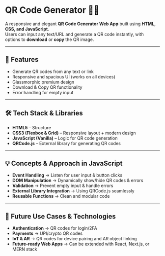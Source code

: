 # QR Code Generator 🔗📲  

A responsive and elegant **QR Code Generator Web App** built using **HTML, CSS, and JavaScript**.  
Users can input any text/URL and generate a QR code instantly, with options to **download** or **copy** the QR image.  

---

## 🚀 Features  
- Generate QR codes from any text or link  
- Responsive and spacious UI (works on all devices)  
- Glassmorphic premium design  
- Download & Copy QR functionality  
- Error handling for empty input  

---

## 🛠️ Tech Stack & Libraries  
- **HTML5** – Structure  
- **CSS3 (Flexbox & Grid)** – Responsive layout + modern design  
- **JavaScript (Vanilla)** – Logic for QR code generation  
- **QRCode.js** – External library for generating QR codes  

---

## 💡 Concepts & Approach in JavaScript  
- **Event Handling** → Listen for user input & button clicks  
- **DOM Manipulation** → Dynamically show/hide QR codes & errors  
- **Validation** → Prevent empty input & handle errors  
- **External Library Integration** → Using QRCode.js seamlessly  
- **Reusable Functions** → Clean and modular code  

---

## 🔮 Future Use Cases & Technologies  
- **Authentication** → QR codes for login/2FA  
- **Payments** → UPI/crypto QR codes  
- **IoT & AR** → QR codes for device pairing and AR object linking  
- **Future-ready Web Apps** → Can be extended with React, Next.js, or MERN stack  

